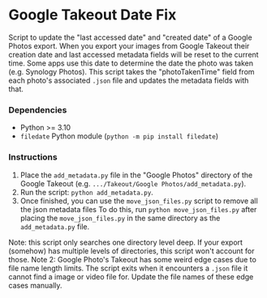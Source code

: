 # Google Takeout Date Fix
Script to update the "last accessed date" and "created date" of a Google Photos export. When you export your images from Google Takeout their creation date and last accessed metadata fields will be reset to the current time. Some apps use this date to determine the date the photo was taken (e.g. Synology Photos). This script takes the "photoTakenTime" field from each photo's associated `.json` file and updates the metadata fields with that.

### Dependencies
- Python >= 3.10
- `filedate` Python module (`python -m pip install filedate`)

### Instructions
1. Place the `add_metadata.py` file in the "Google Photos" directory of the Google Takeout (e.g. `.../Takeout/Google Photos/add_metadata.py`).
2. Run the script: `python add_metadata.py`.
3. Once finished, you can use the `move_json_files.py` script to remove all the json metadata files To do this, run `python move_json_files.py` after placing the `move_json_files.py` in the same directory as the `add_metadata.py` file.

Note: this script only searches one directory level deep. If your export (somehow) has multiple levels of directories, this script won't account for those.
Note 2: Google Photo's Takeout has some weird edge cases due to file name length limits. The script exits when it encounters a `.json` file it cannot find a image or video file for. Update the file names of these edge cases manually.
